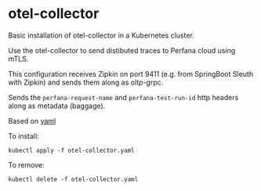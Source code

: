 # otel-collector

Basic installation of otel-collector in a Kubernetes cluster.

Use the otel-collector to send distibuted traces to Perfana cloud using mTLS.

This configuration receives Zipkin on port 9411 (e.g. from SpringBoot Sleuth with Zipkin) and sends them along as oltp-grpc.

Sends the `perfana-request-name` and `perfana-test-run-id` http headers along as metadata (baggage).

Based on [yaml](https://raw.githubusercontent.com/open-telemetry/opentelemetry-collector/main/examples/k8s/otel-config.yaml)

To install:

```shell
kubectl apply -f otel-collector.yaml
```

To remove:

```shell
kubectl delete -f otel-collector.yaml
```
